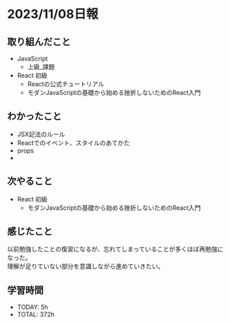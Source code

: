 # 2023/11/08日報
## 取り組んだこと
- JavaScript
  - 上級_課題
- React 初級
  - Reactの公式チュートリアル
  - モダンJavaScriptの基礎から始める挫折しないためのReact入門

## わかったこと
- JSX記法のルール
- Reactでのイベント、スタイルのあてかた
- props
- 
 
## 次やること
- React 初級
  - モダンJavaScriptの基礎から始める挫折しないためのReact入門

## 感じたこと
以前勉強したことの復習になるが、忘れてしまっていることが多くほぼ再勉強になった。  
理解が足りていない部分を意識しながら進めていきたい。  

## 学習時間
- TODAY: 5h
- TOTAL: 372h
